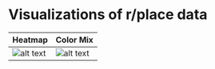 # Visualizations of r/place data

|Heatmap|Color Mix|
|---|---|
|![alt text](https://github.com/rwbakerUMASS/r-place/blob/main/Color%20Mix/color_mix.png)|![alt text](https://github.com/rwbakerUMASS/r-place/blob/main/Color%20Mix/color_mix.png)|
